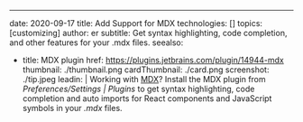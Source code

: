 ---
date: 2020-09-17 title: Add Support for MDX technologies: [] topics: [customizing] author: er subtitle: Get syntax highlighting, code completion, and other features for your .mdx files. seealso:
- title: MDX plugin href: https://plugins.jetbrains.com/plugin/14944-mdx thumbnail: ./thumbnail.png cardThumbnail: ./card.png screenshot: ./tip.jpeg leadin: | Working with [MDX](https://mdxjs.com/)? Install the MDX plugin from *Preferences/Settings | Plugins* to get syntax highlighting, code completion and auto imports for React components and JavaScript symbols in your *.mdx* files.
